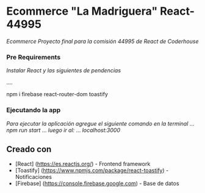 # Ecommerce "La Madriguera" React-44995

_Ecommerce Proyecto final para la comisión 44995 de React de Coderhouse_

### Pre Requirements
_Instalar React y las siguientes de pendencias_

....

npm i firebase react-router-dom toastify


### Ejecutando la app
_Para ejecutar la aplicación agregue el siguiente comando en la terminal_
...
_npm run start_
...
_luego ir al:_
...
_localhost:3000_

## Creado con
* [React] (https://es.reactjs.org/) - Frontend framework 
* [Toastify] (https://www.npmjs.com/package/react-toastify) - Notificaciones
* [Firebase] (https://console.firebase.google.com) - Base de datos
